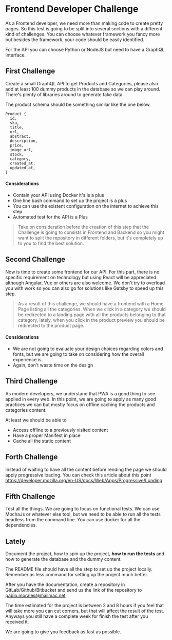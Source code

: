 # Frontend Developer Challenge

As a Frontend developer, we need more than making code to create pretty pages. So this test is going to be split into several sections with a different kind of challenges. You can choose whatever framework you fancy more but besides the framework, your code should be easily identified. 

For the API you can choose Python or NodeJS but need to have a GraphQL Interface. 


## First Challenge

Create a small GraphQL API to get Products and Categories, please also add at least 100 dummy products in the database so we can play around. There's plenty of libraries around to generate fake data. 

The product schema should be something similar like the one below.

```
Product {
  id, 
  sku,
  title, 
  url,
  abstract,
  description,
  price,
  image_url, 
  stock,
  category,
  created_at,
  updated_at,
}
```


#### Considerations
- Contain your API using Docker it's is a plus
- One line bash command to set up the project is a plus
- You can use the existent configuration on the internet to achieve this step
- Automated test for the API is a Plus

> Take on consideration before the creation of this step that the Challenge is going to consists in Frontend and Backend so you might want to split the repository in different folders, but it's completely up to you to find the best solution.


## Second Challenge

Now is time to create some frontend for our API. For this part, there is no specific requirement on technology but using React will be appreciated although Angular, Vue or others are also welcome. We don't try to overload you with work so you can also go for solutions like Gatsby to speed up this step. 

> As a result of this challenge, we should have a frontend with a Home Page listing all the categories.  When we click in a category we should be redirected to a landing page with all the products belonging to that category, lately, when you click in the product preview you should be redirected to the product page. 


#### Considerations

- We are not going to evaluate your design choices regarding colors and fonts, but we are going to take on considering how the overall experience is. 
- Again, don't waste time on the design


## Third Challenge

As modern developers, we understand that PWA is a good thing to see applied in every web. In this point, we are going to apply as many good practices we can but mostly focus on offline caching the products and categories content. 

At least we should be able to 

- Access offline to a previously visited content 
- Have a proper Manifest in place
- Cache all the static content


## Forth Challenge

Instead of waiting to have all the content before rending the page we should apply progressive loading. You can check this article about this point https://developer.mozilla.org/en-US/docs/Web/Apps/Progressive/Loading


## Fifth Challenge

Test all the things. We are going to focus on functional tests.
We can use MochaJs or whatever else tool, but we need to be able to run all the tests headless from the command line. You can use docker for all the dependencies. 

## Lately 

Document the project, how to spin up the project, **how to run the tests** and how to generate the database and the dummy content. 

The README file should have all the step to set up the project locally. Remember as less command for setting up the project much better. 

After you have the documentation, create a repository in GitLab/Github/Bitbucket and send us the link of the repository to pablo.morales@mailmac.net

The time estimated for the project is between 2 and 8 hours if you feel that will take more you can cut corners, but that will affect the result of the test. Anyways you still have a complete week for finish the test after you received it.

We are going to give you feedback as fast as possible. 

